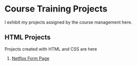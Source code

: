 # Course Training Projects

I exhibit my projects assigned by the course management here.

## HTML Projects

Projects created with HTML and CSS are here

1. [Netflox Form Page](https://alibalaban.github.io/projects/cw/netflox/)